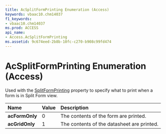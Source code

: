 ```yaml
---
title: AcSplitFormPrinting Enumeration (Access)
keywords: vbaac10.chm14037
f1_keywords:
- vbaac10.chm14037
ms.prod: ACCESS
api_name:
- Access.AcSplitFormPrinting
ms.assetid: 9c674eed-2b8b-10fc-c270-b908c99fd474
---
```



# AcSplitFormPrinting Enumeration (Access)

Used with the [SplitFormPrinting](form-splitformprinting-property-access.md) property to specify what to print when a form is in Split Form view.



|**Name**|**Value**|**Description**|
|:-----|:-----|:-----|
|**acFormOnly**|0|The contents of the form are printed.|
|**acGridOnly**|1|The contents of the datasheet are printed. |

